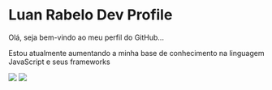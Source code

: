 # Luan Rabelo Dev Profile

Olá, seja bem-vindo ao meu perfil do GitHub...

Estou atualmente aumentando a minha base de conhecimento na linguagem JavaScript e seus frameworks

<img src="https://github-readme-stats.vercel.app/api?username=Lu4nScr1pt1ng&theme=blue-green">



<img src="https://github-readme-stats.vercel.app/api/top-langs/?username=Lu4nScr1pt1ng&theme=blue-green">